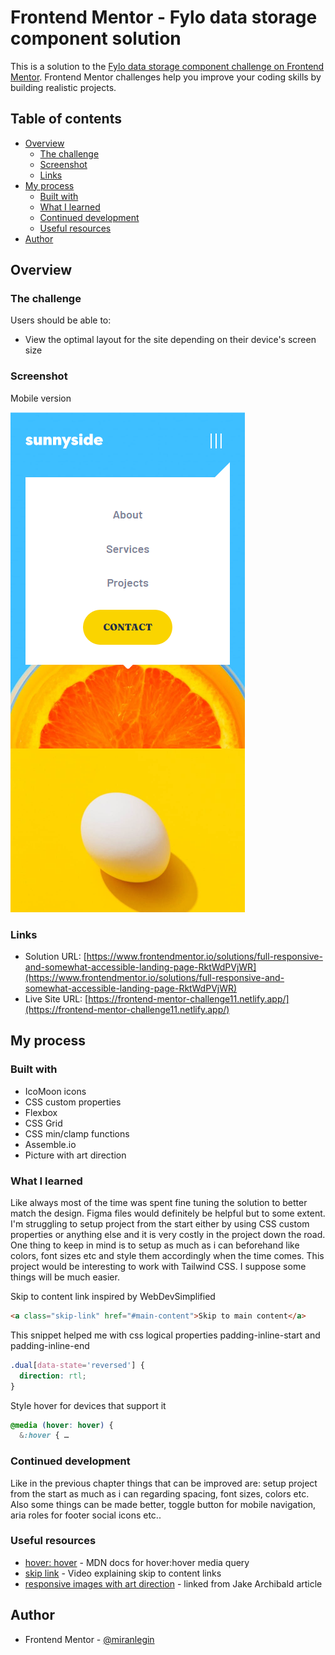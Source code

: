 # Frontend Mentor - Fylo data storage component solution

This is a solution to the [Fylo data storage component challenge on Frontend Mentor](https://www.frontendmentor.io/challenges/fylo-data-storage-component-1dZPRbV5n). Frontend Mentor challenges help you improve your coding skills by building realistic projects.

## Table of contents

- [Overview](#overview)
  - [The challenge](#the-challenge)
  - [Screenshot](#screenshot)
  - [Links](#links)
- [My process](#my-process)
  - [Built with](#built-with)
  - [What I learned](#what-i-learned)
  - [Continued development](#continued-development)
  - [Useful resources](#useful-resources)
- [Author](#author)

## Overview

### The challenge

Users should be able to:

- View the optimal layout for the site depending on their device's screen size

### Screenshot

Mobile version

![](screenshots/mobile-screenshot.png)

### Links

- Solution URL: [https://www.frontendmentor.io/solutions/full-responsive-and-somewhat-accessible-landing-page-RktWdPVjWR](https://www.frontendmentor.io/solutions/full-responsive-and-somewhat-accessible-landing-page-RktWdPVjWR)
- Live Site URL: [https://frontend-mentor-challenge11.netlify.app/](https://frontend-mentor-challenge11.netlify.app/)

## My process

### Built with

- IcoMoon icons
- CSS custom properties
- Flexbox
- CSS Grid
- CSS min/clamp functions
- Assemble.io
- Picture with art direction

### What I learned

Like always most of the time was spent fine tuning the solution to better match the design. Figma files would definitely be helpful but to some extent. I'm struggling to setup project from the start either by using CSS custom properties or anything else and it is very costly in the project down the road. One thing to keep in mind is to setup as much as i can beforehand like colors, font sizes etc and style them accordingly when the time comes. This project would be interesting to work with Tailwind CSS. I suppose some things will be much easier.

Skip to content link inspired by WebDevSimplified

```html
<a class="skip-link" href="#main-content">Skip to main content</a>
```

This snippet helped me with css logical properties padding-inline-start and padding-inline-end

```css
.dual[data-state='reversed'] {
  direction: rtl;
}
```

Style hover for devices that support it

```css
@media (hover: hover) {
  &:hover { …
```

### Continued development

Like in the previous chapter things that can be improved are: setup project from the start as much as i can regarding spacing, font sizes, colors etc. Also some things can be made better, toggle button for mobile navigation, aria roles for footer social icons etc..

### Useful resources

- [hover: hover](https://developer.mozilla.org/en-US/docs/Web/CSS/@media/hover) - MDN docs for hover:hover media query
- [skip link](https://www.youtube.com/watch?v=VUR0I5mqq7I) - Video explaining skip to content links
- [responsive images with art direction](https://dev.opera.com/articles/responsive-images/) - linked from Jake Archibald article

## Author

- Frontend Mentor - [@miranlegin](https://www.frontendmentor.io/profile/miranlegin)
